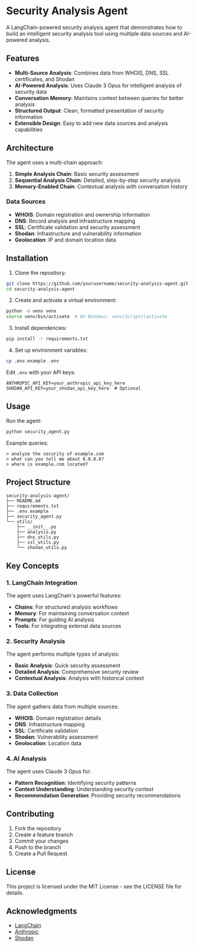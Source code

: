 # Security Analysis Agent

A LangChain-powered security analysis agent that demonstrates how to build an intelligent security analysis tool using multiple data sources and AI-powered analysis.

## Features

- **Multi-Source Analysis**: Combines data from WHOIS, DNS, SSL certificates, and Shodan
- **AI-Powered Analysis**: Uses Claude 3 Opus for intelligent analysis of security data
- **Conversation Memory**: Maintains context between queries for better analysis
- **Structured Output**: Clean, formatted presentation of security information
- **Extensible Design**: Easy to add new data sources and analysis capabilities

## Architecture

The agent uses a multi-chain approach:

1. **Simple Analysis Chain**: Basic security assessment
2. **Sequential Analysis Chain**: Detailed, step-by-step security analysis
3. **Memory-Enabled Chain**: Contextual analysis with conversation history

### Data Sources

- **WHOIS**: Domain registration and ownership information
- **DNS**: Record analysis and infrastructure mapping
- **SSL**: Certificate validation and security assessment
- **Shodan**: Infrastructure and vulnerability information
- **Geolocation**: IP and domain location data

## Installation

1. Clone the repository:
```bash
git clone https://github.com/yourusername/security-analysis-agent.git
cd security-analysis-agent
```

2. Create and activate a virtual environment:
```bash
python -m venv venv
source venv/bin/activate  # On Windows: venv\Scripts\activate
```

3. Install dependencies:
```bash
pip install -r requirements.txt
```

4. Set up environment variables:
```bash
cp .env.example .env
```

Edit `.env` with your API keys:
```
ANTHROPIC_API_KEY=your_anthropic_api_key_here
SHODAN_API_KEY=your_shodan_api_key_here  # Optional
```

## Usage

Run the agent:
```bash
python security_agent.py
```

Example queries:
```
> analyze the security of example.com
> what can you tell me about 8.8.8.8?
> where is example.com located?
```

## Project Structure

```
security-analysis-agent/
├── README.md
├── requirements.txt
├── .env.example
├── security_agent.py
└── utils/
    ├── __init__.py
    ├── analysis.py
    ├── dns_utils.py
    ├── ssl_utils.py
    └── shodan_utils.py
```

## Key Concepts

### 1. LangChain Integration

The agent uses LangChain's powerful features:
- **Chains**: For structured analysis workflows
- **Memory**: For maintaining conversation context
- **Prompts**: For guiding AI analysis
- **Tools**: For integrating external data sources

### 2. Security Analysis

The agent performs multiple types of analysis:
- **Basic Analysis**: Quick security assessment
- **Detailed Analysis**: Comprehensive security review
- **Contextual Analysis**: Analysis with historical context

### 3. Data Collection

The agent gathers data from multiple sources:
- **WHOIS**: Domain registration details
- **DNS**: Infrastructure mapping
- **SSL**: Certificate validation
- **Shodan**: Vulnerability assessment
- **Geolocation**: Location data

### 4. AI Analysis

The agent uses Claude 3 Opus for:
- **Pattern Recognition**: Identifying security patterns
- **Context Understanding**: Understanding security context
- **Recommendation Generation**: Providing security recommendations

## Contributing

1. Fork the repository
2. Create a feature branch
3. Commit your changes
4. Push to the branch
5. Create a Pull Request

## License

This project is licensed under the MIT License - see the LICENSE file for details.

## Acknowledgments

- [LangChain](https://github.com/langchain-ai/langchain)
- [Anthropic](https://www.anthropic.com/)
- [Shodan](https://www.shodan.io/) 